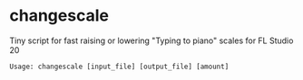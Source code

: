 # changescale
Tiny script for fast raising or lowering "Typing to piano" scales for FL Studio 20
```
Usage: changescale [input_file] [output_file] [amount]
```
